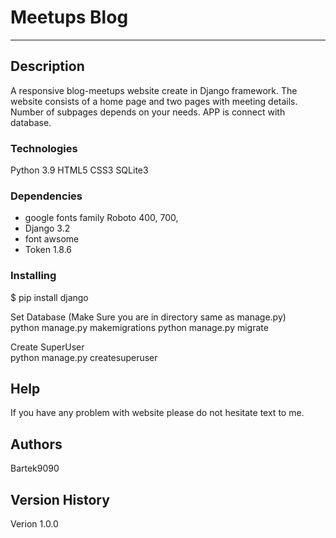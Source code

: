 # Meetups Blog 
-------------------------

## Description
A responsive blog-meetups website create in Django framework.
The website consists of a home page and two pages with meeting details.
Number of subpages depends on your needs.
APP is connect with database.
 

### Technologies
Python 3.9
HTML5
CSS3
SQLite3

### Dependencies

* google fonts family Roboto 400, 700, 
* Django 3.2
* font awsome
* Token 1.8.6

### Installing

$ pip install django

Set Database (Make Sure you are in directory same as manage.py)<br/>
python manage.py makemigrations
python manage.py migrate <br/>

Create SuperUser <br/>
python manage.py createsuperuser

## Help

If you have any problem with website please do not hesitate text to me.

## Authors
Bartek9090

## Version History

Verion 1.0.0
